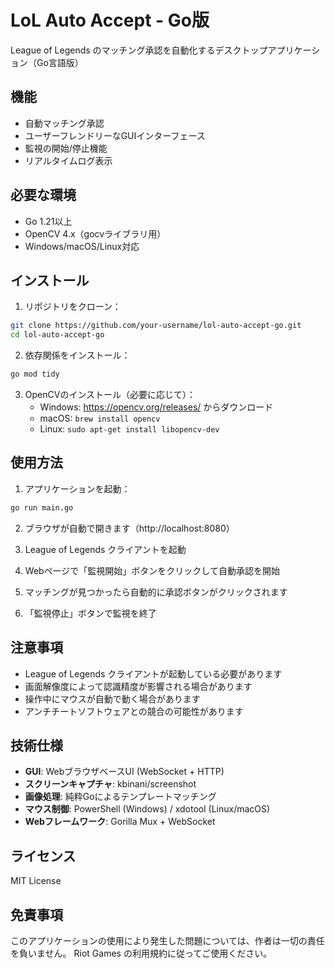 # LoL Auto Accept - Go版

League of Legends のマッチング承認を自動化するデスクトップアプリケーション（Go言語版）

## 機能

- 自動マッチング承認
- ユーザーフレンドリーなGUIインターフェース
- 監視の開始/停止機能
- リアルタイムログ表示

## 必要な環境

- Go 1.21以上
- OpenCV 4.x（gocvライブラリ用）
- Windows/macOS/Linux対応

## インストール

1. リポジトリをクローン：
```bash
git clone https://github.com/your-username/lol-auto-accept-go.git
cd lol-auto-accept-go
```

2. 依存関係をインストール：
```bash
go mod tidy
```

3. OpenCVのインストール（必要に応じて）：
   - Windows: https://opencv.org/releases/ からダウンロード
   - macOS: `brew install opencv`
   - Linux: `sudo apt-get install libopencv-dev`

## 使用方法

1. アプリケーションを起動：
```bash
go run main.go
```

2. ブラウザが自動で開きます（http://localhost:8080）

3. League of Legends クライアントを起動

4. Webページで「監視開始」ボタンをクリックして自動承認を開始

5. マッチングが見つかったら自動的に承認ボタンがクリックされます

6. 「監視停止」ボタンで監視を終了

## 注意事項

- League of Legends クライアントが起動している必要があります
- 画面解像度によって認識精度が影響される場合があります
- 操作中にマウスが自動で動く場合があります
- アンチチートソフトウェアとの競合の可能性があります

## 技術仕様

- **GUI**: WebブラウザベースUI (WebSocket + HTTP)
- **スクリーンキャプチャ**: kbinani/screenshot
- **画像処理**: 純粋Goによるテンプレートマッチング
- **マウス制御**: PowerShell (Windows) / xdotool (Linux/macOS)
- **Webフレームワーク**: Gorilla Mux + WebSocket

## ライセンス

MIT License

## 免責事項

このアプリケーションの使用により発生した問題については、作者は一切の責任を負いません。
Riot Games の利用規約に従ってご使用ください。